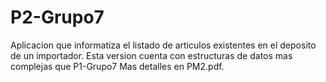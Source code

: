 # P2-Grupo7
Aplicacion que informatiza el listado de articulos existentes en el deposito de un importador. Esta version cuenta con estructuras de datos mas complejas que P1-Grupo7
Mas detalles en PM2.pdf.
